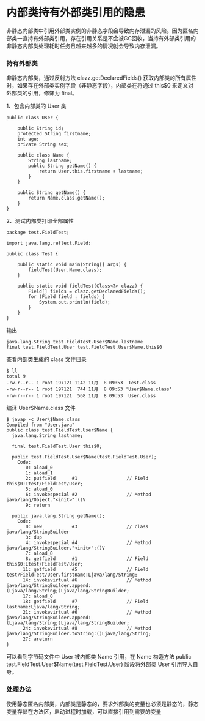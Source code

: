 # 内部类持有外部类引用的隐患

非静态内部类中引用外部类实例的非静态字段会导致内存泄漏的风险。因为匿名内部类一直持有外部类引用，存在引用关系是不会被GC回收，当持有外部类引用的非静态内部类处理耗时任务且越来越多的情况就会导致内存泄漏。

### 持有外部类 <a href="#k3qfx" id="k3qfx"></a>

非静态内部类，通过反射方法 clazz.getDeclaredFields() 获取内部类的所有属性时，如果存在外部类实例字段（非静态字段），内部类在将通过 this$0 来定义对外部类的引用，修饰为 final。

1、包含内部类的 User 类

```
public class User {

    public String id;
    protected String firstname;
    int age;
    private String sex;

    public class Name {
        String lastname;
        public String getName() {
            return User.this.firstname + lastname;
        }
    }

    public String getName() {
        return Name.class.getName();
    }
}
```

2、测试内部类打印全部属性

```
package test.FieldTest;

import java.lang.reflect.Field;

public class Test {

    public static void main(String[] args) {
        fieldTest(User.Name.class);
    }

    public static void fieldTest(Class<?> clazz) {
        Field[] fields = clazz.getDeclaredFields();
        for (Field field : fields) {
            System.out.println(field);
        }
    }
}
```

输出

```
java.lang.String test.FieldTest.User$Name.lastname
final test.FieldTest.User test.FieldTest.User$Name.this$0
```

查看内部类生成的 class 文件目录

```
$ ll
total 9
-rw-r--r-- 1 root 197121 1142 11月  8 09:53  Test.class
-rw-r--r-- 1 root 197121  744 11月  8 09:53 'User$Name.class'
-rw-r--r-- 1 root 197121  568 11月  8 09:53  User.class
```

编译 User$Name.class 文件

```
$ javap -c User\$Name.class
Compiled from "User.java"
public class test.FieldTest.User$Name {
  java.lang.String lastname;

  final test.FieldTest.User this$0;

  public test.FieldTest.User$Name(test.FieldTest.User);
    Code:
       0: aload_0
       1: aload_1
       2: putfield      #1                  // Field this$0:Ltest/FieldTest/User;
       5: aload_0
       6: invokespecial #2                  // Method java/lang/Object."<init>":()V
       9: return

  public java.lang.String getName();
    Code:
       0: new           #3                  // class java/lang/StringBuilder
       3: dup
       4: invokespecial #4                  // Method java/lang/StringBuilder."<init>":()V
       7: aload_0
       8: getfield      #1                  // Field this$0:Ltest/FieldTest/User;
      11: getfield      #5                  // Field test/FieldTest/User.firstname:Ljava/lang/String;
      14: invokevirtual #6                  // Method java/lang/StringBuilder.append:(Ljava/lang/String;)Ljava/lang/StringBuilder;
      17: aload_0
      18: getfield      #7                  // Field lastname:Ljava/lang/String;
      21: invokevirtual #6                  // Method java/lang/StringBuilder.append:(Ljava/lang/String;)Ljava/lang/StringBuilder;
      24: invokevirtual #8                  // Method java/lang/StringBuilder.toString:()Ljava/lang/String;
      27: areturn
}
```

可以看到字节码文件中 User 被内部类 Name 引用，在 Name 构造方法 public test.FieldTest.User$Name(test.FieldTest.User) 阶段将外部类 User 引用导入自身。

### 处理办法 <a href="#ap4an" id="ap4an"></a>

使用静态匿名内部类，内部类是静态的，要求外部类的变量也必须是静态的，静态变量存储在方法区，启动进程时加载，可以直接引用到需要的变量
